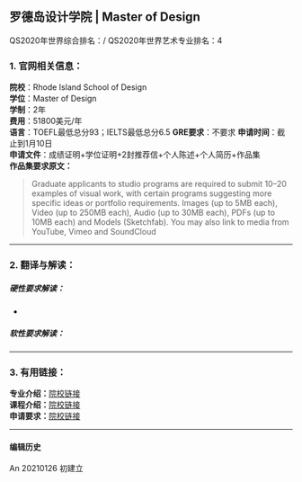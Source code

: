 ## 罗德岛设计学院 | Master of Design

QS2020年世界综合排名：/
QS2020年世界艺术专业排名：4


### 1. 官网相关信息：

**院校**：Rhode Island School of Design  
**学位**：Master of Design  
**学制**：2年  
**费用**：51800美元/年  
**语言**：TOEFL最低总分93；IELTS最低总分6.5
**GRE要求**：不要求
**申请时间**：截止到1月10日  
**申请文件**：成绩证明+学位证明+2封推荐信+个人陈述+个人简历+作品集  
**作品集要求原文：**   
> Graduate applicants to studio programs are required to submit 10–20 examples of visual work, with certain programs suggesting more specific ideas or portfolio requirements.
> Images (up to 5MB each), Video (up to 250MB each), Audio (up to 30MB each), PDFs (up to 10MB each) and Models (Sketchfab). You may also link to media from YouTube, Vimeo and SoundCloud



---


### 2. 翻译与解读：

##### 硬性要求解读：
-



##### 软性要求解读：


---


### 3. 有用链接：

**专业介绍：**[院校链接](https://www.risd.edu/academics/interior-architecture/graduate/)  
**课程介绍：**[院校链接](https://www.risd.edu/academics/interior-architecture/courses/)  
**申请要求：**[院校链接](https://www.risd.edu/academics/interior-architecture/graduate/)


---


#### 编辑历史

An 20210126 初建立
